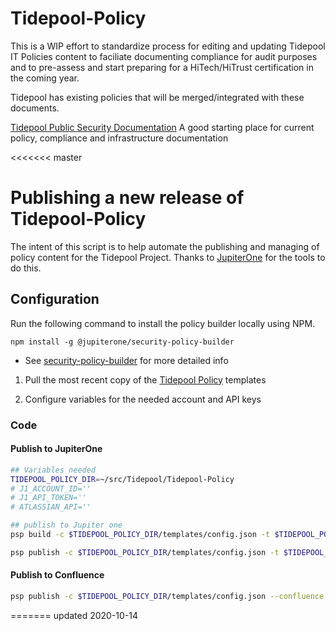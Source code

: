 # Tidepool-Policy

This is a WIP effort to standardize process for editing and updating Tidepool IT Policies content to faciliate documenting compliance for audit purposes and to pre-assess and start preparing for a HiTech/HiTrust certification in the coming year.

Tidepool has existing policies that will be merged/integrated with these documents.

[Tidepool Public Security Documentation](https://tidepool.org/security) A good starting place for current policy, compliance and infrastructure documentation

<<<<<<< master
# Publishing a new release of Tidepool-Policy
The intent of this script is to help automate the publishing and managing of policy content for the Tidepool Project.
Thanks to [JupiterOne](https://github.com/JupiterOne) for the tools to do this.

## Configuration

Run the following command to install the policy builder locally using NPM.

```npm install -g @jupiterone/security-policy-builder```

- See [security-policy-builder](https://github.com/JupiterOne/security-policy-builder) for more detailed info

1. Pull the most recent copy of the [Tidepool Policy](https://github.com/tidepool-org/Tidepool-Policy.git) templates

1. Configure variables for the needed account and API keys

### Code

#### Publish to JupiterOne

```sh
## Variables needed
TIDEPOOL_POLICY_DIR=~/src/Tidepool/Tidepool-Policy
# J1_ACCOUNT_ID=''
# J1_API_TOKEN=''
# ATLASSIAN_API=''

## publish to Jupiter one
psp build -c $TIDEPOOL_POLICY_DIR/templates/config.json -t $TIDEPOOL_POLICY_DIR/templates

psp publish -c $TIDEPOOL_POLICY_DIR/templates/config.json -t $TIDEPOOL_POLICY_DIR/templates -a $J1_ACCOUNT_ID -k $J1_API_TOKEN -u ben@tidepool.org --wait
```

#### Publish to Confluence

```sh
psp publish -c $TIDEPOOL_POLICY_DIR/templates/config.json --confluence --site tidepool --space TPOL -u ben@tidepool.org -k $ATLASSIAN_API -d $TIDEPOOL_POLICY_DIR/docs
```


=======
updated 2020-10-14
